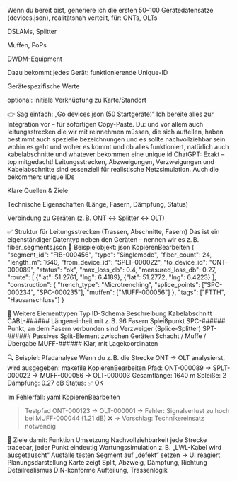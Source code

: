 Wenn du bereit bist, generiere ich die ersten 50–100 Gerätedatensätze (devices.json), realitätsnah verteilt, für:
ONTs, OLTs


DSLAMs, Splitter


Muffen, PoPs


DWDM-Equipment


Dazu bekommt jedes Gerät:
funktionierende Unique-ID


Gerätespezifische Werte


optional: initiale Verknüpfung zu Karte/Standort


👉 Sag einfach: „Go devices.json (50 Startgeräte)“
 Ich bereite alles zur Integration vor – für sofortigen Copy-Paste.
Du:
und vor allem auch leitungsstrecken die wir mit reinnehmen müssen, die sich aufteilen, haben bestimmt auch spezielle bezeichnungen und es sollte nachvollziehbar sein wohin es geht und woher es kommt und ob alles funktioniert, natürlich auch kabelabschnitte und whatever bekommen eine unique id
ChatGPT:
Exakt – top mitgedacht! Leitungsstrecken, Abzweigungen, Verzweigungen und Kabelabschnitte sind essenziell für realistische Netzsimulation. Auch die bekommen:
unique IDs


Klare Quellen & Ziele


Technische Eigenschaften (Länge, Fasern, Dämpfung, Status)


Verbindung zu Geräten (z. B. ONT ↔ Splitter ↔ OLT)



✅ Struktur für Leitungsstrecken (Trassen, Abschnitte, Fasern)
Das ist ein eigenständiger Datentyp neben den Geräten – nennen wir es z. B. fiber_segments.json
🔧 Beispielobjekt:
json
KopierenBearbeiten
{
  "segment_id": "FIB-000456",
  "type": "Singlemode",
  "fiber_count": 24,
  "length_m": 1640,
  "from_device_id": "SPLT-000022",
  "to_device_id": "ONT-000089",
  "status": "ok",
  "max_loss_db": 0.4,
  "measured_loss_db": 0.27,
  "route": [
    {"lat": 51.2761, "lng": 6.4189},
    {"lat": 51.2772, "lng": 6.4223}
  ],
  "construction": {
    "trench_type": "Microtrenching",
    "splice_points": ["SPC-000234", "SPC-000235"],
    "muffen": ["MUFF-000056"]
  },
  "tags": ["FTTH", "Hausanschluss"]
}


🔁 Weitere Elementtypen
Typ
ID-Schema
Beschreibung
Kabelabschnitt
CABL-######
Längeneinheit mit z. B. 96 Fasern
Spleißpunkt
SPC-######
Punkt, an dem Fasern verbunden sind
Verzweiger (Splice-Splitter)
SPT-######
Passives Split-Element zwischen Geräten
Schacht / Muffe / Übergabe
MUFF-######
Klar, mit Lagekoordinaten


🔍 Beispiel: Pfadanalyse
Wenn du z. B. die Strecke ONT → OLT analysierst, wird ausgegeben:
makefile
KopierenBearbeiten
Pfad: ONT-000089 → SPLT-000022 → MUFF-000056 → OLT-000003
Gesamtlänge: 1640 m
Spleiße: 2
Dämpfung: 0.27 dB
Status: ✅ OK

Im Fehlerfall:
yaml
KopierenBearbeiten
> Testpfad ONT-000123 → OLT-000001
→ Fehler: Signalverlust zu hoch bei MUFF-000044 (1.21 dB) ❌
→ Vorschlag: Technikereinsatz notwendig


🎯 Ziele damit:
Funktion
Umsetzung
Nachvollziehbarkeit
jede Strecke tracebar, jeder Punkt eindeutig
Wartungssimulation
z. B. „LWL-Kabel wird ausgetauscht“
Ausfälle testen
Segment auf „defekt“ setzen → UI reagiert
Planungsdarstellung
Karte zeigt Split, Abzweig, Dämpfung, Richtung
Detailrealismus
DIN-konforme Aufteilung, Trassenlogik

